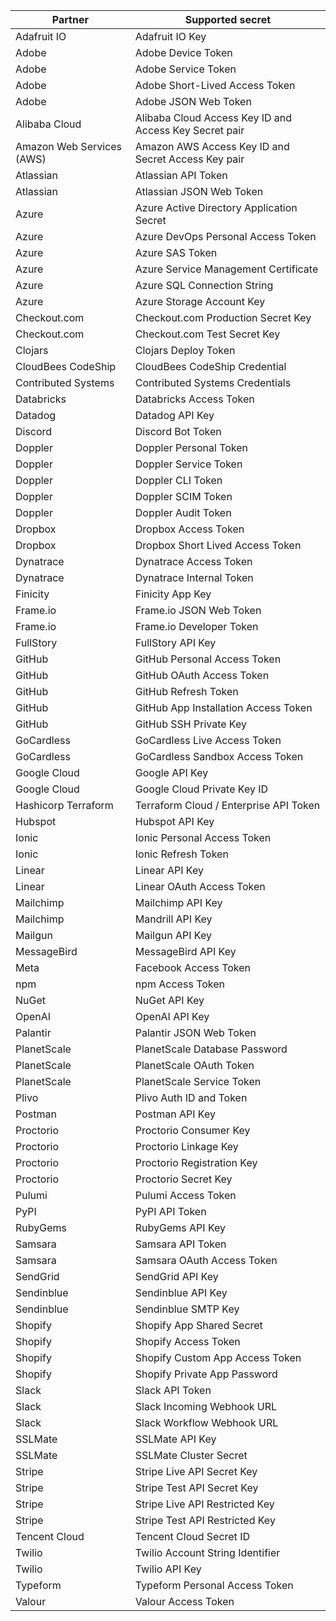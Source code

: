 Partner | Supported secret
--- | ---
Adafruit IO | Adafruit IO Key
Adobe | Adobe Device Token
Adobe | Adobe Service Token
Adobe | Adobe Short-Lived Access Token
Adobe | Adobe JSON Web Token
Alibaba Cloud | Alibaba Cloud Access Key ID and Access Key Secret pair
Amazon Web Services (AWS) | Amazon AWS Access Key ID and Secret Access Key pair
Atlassian | Atlassian API Token
Atlassian | Atlassian JSON Web Token
Azure | Azure Active Directory Application Secret
Azure | Azure DevOps Personal Access Token
Azure | Azure SAS Token
Azure | Azure Service Management Certificate
Azure | Azure SQL Connection String
Azure | Azure Storage Account Key
Checkout.com | Checkout.com Production Secret Key
Checkout.com | Checkout.com Test Secret Key
Clojars | Clojars Deploy Token
CloudBees CodeShip | CloudBees CodeShip Credential
Contributed Systems | Contributed Systems Credentials
Databricks | Databricks Access Token
Datadog | Datadog API Key
Discord | Discord Bot Token
Doppler | Doppler Personal Token
Doppler | Doppler Service Token
Doppler | Doppler CLI Token
Doppler | Doppler SCIM Token
Doppler | Doppler Audit Token
Dropbox | Dropbox Access Token
Dropbox | Dropbox Short Lived Access Token
Dynatrace | Dynatrace Access Token
Dynatrace | Dynatrace Internal Token
Finicity | Finicity App Key
Frame.io | Frame.io JSON Web Token
Frame.io| Frame.io Developer Token
FullStory| FullStory API Key
GitHub | GitHub Personal Access Token
GitHub | GitHub OAuth Access Token
GitHub | GitHub Refresh Token
GitHub | GitHub App Installation Access Token
GitHub | GitHub SSH Private Key
GoCardless | GoCardless Live Access Token
GoCardless | GoCardless Sandbox Access Token
Google Cloud | Google API Key
Google Cloud | Google Cloud Private Key ID
Hashicorp Terraform | Terraform Cloud / Enterprise API Token
Hubspot | Hubspot API Key
Ionic | Ionic Personal Access Token
Ionic | Ionic Refresh Token
Linear | Linear API Key
Linear | Linear OAuth Access Token
Mailchimp | Mailchimp API Key
Mailchimp | Mandrill API Key
Mailgun | Mailgun API Key
MessageBird | MessageBird API Key
Meta | Facebook Access Token
npm | npm Access Token
NuGet | NuGet API Key
OpenAI | OpenAI API Key
Palantir | Palantir JSON Web Token
PlanetScale | PlanetScale Database Password
PlanetScale | PlanetScale OAuth Token
PlanetScale | PlanetScale Service Token
Plivo | Plivo Auth ID and Token
Postman | Postman API Key
Proctorio | Proctorio Consumer Key
Proctorio | Proctorio Linkage Key
Proctorio | Proctorio Registration Key
Proctorio | Proctorio Secret Key
Pulumi | Pulumi Access Token
PyPI | PyPI API Token
RubyGems | RubyGems API Key
Samsara | Samsara API Token
Samsara | Samsara OAuth Access Token
SendGrid | SendGrid API Key
Sendinblue | Sendinblue API Key
Sendinblue | Sendinblue SMTP Key
Shopify | Shopify App Shared Secret
Shopify | Shopify Access Token
Shopify | Shopify Custom App Access Token
Shopify | Shopify Private App Password
Slack | Slack API Token
Slack | Slack Incoming Webhook URL
Slack | Slack Workflow Webhook URL
SSLMate | SSLMate API Key
SSLMate | SSLMate Cluster Secret
Stripe | Stripe Live API Secret Key
Stripe | Stripe Test API Secret Key
Stripe | Stripe Live API Restricted Key
Stripe | Stripe Test API Restricted Key
Tencent Cloud | Tencent Cloud Secret ID
Twilio | Twilio Account String Identifier
Twilio | Twilio API Key
Typeform | Typeform Personal Access Token
Valour | Valour Access Token
